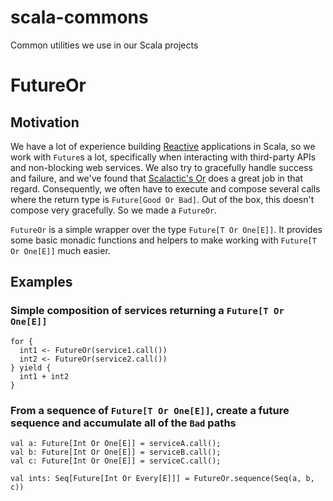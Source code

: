 # scala-commons
Common utilities we use in our Scala projects

# FutureOr
## Motivation
We have a lot of experience building [Reactive](https://www.lightbend.com/community/core-projects/scala) applications in Scala, so we work with `Future`s a lot, specifically when interacting with third-party APIs and non-blocking web services.  We also try to gracefully handle success and failure, and we've found that [Scalactic's Or](http://www.scalactic.org/user_guide/OrAndEvery) does a great job in that regard.  Consequently, we often have to execute and compose several calls where the return type is `Future[Good Or Bad]`.  Out of the box, this doesn't compose very gracefully.  So we made a `FutureOr`.

`FutureOr` is a simple wrapper over the type `Future[T Or One[E]]`.  It provides some basic monadic functions and helpers to make working with `Future[T Or One[E]]` much easier.

## Examples
### Simple composition of services returning a `Future[T Or One[E]]`
    for {
      int1 <- FutureOr(service1.call())
      int2 <- FutureOr(service2.call())
    } yield {
      int1 + int2
    }

### From a sequence of `Future[T Or One[E]]`, create a future sequence and accumulate all of the `Bad` paths
    val a: Future[Int Or One[E]] = serviceA.call();
    val b: Future[Int Or One[E]] = serviceB.call();
    val c: Future[Int Or One[E]] = serviceC.call();

    val ints: Seq[Future[Int Or Every[E]]] = FutureOr.sequence(Seq(a, b, c))

